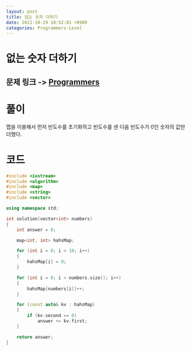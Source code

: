 ```yaml
---
layout: post
title: 없는 숫자 더하기
date: 2021-10-29 10:52:01 +0900
categories: Programmers-Level
---
```


# 없는 숫자 더하기
## 문제 링크 -> [Programmers](https://programmers.co.kr/learn/courses/30/lessons/86051?language=cpp)

# 풀이
맵을 이용해서 먼저 빈도수를 초기화하고 빈도수를 센 다음 빈도수가 0인 숫자의 값만 더했다.

# 코드
```c++
#include <iostream>
#include <algorithm>
#include <map>
#include <string>
#include <vector>

using namespace std;

int solution(vector<int> numbers) 
{
	int answer = 0;

	map<int, int> hahsMap;

	for (int i = 0; i < 10; i++)
	{
		hahsMap[i] = 0;
	}

	for (int i = 0; i < numbers.size(); i++)
	{
		hahsMap[numbers[i]]++;
	}

	for (const auto& kv : hahsMap)
	{
		if (kv.second == 0)
			answer += kv.first;
	}

	return answer;
}
```
